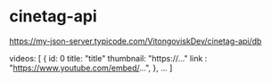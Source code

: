 # cinetag-api

https://my-json-server.typicode.com/VitongoviskDev/cinetag-api/db

videos: [
  {
    id: 0
    title: "title"
    thumbnail: "https://..."
    link : "https://www.youtube.com/embed/...",
  },
  ...
]
